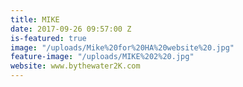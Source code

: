 ```yaml
---
title: MIKE
date: 2017-09-26 09:57:00 Z
is-featured: true
image: "/uploads/Mike%20for%20HA%20website%20.jpg"
feature-image: "/uploads/MIKE%202%20.jpg"
website: www.bythewater2K.com
---
```


